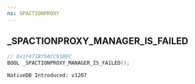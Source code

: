 ```yaml
---
ns: SPACTIONPROXY
---
```

## _SPACTIONPROXY_MANAGER_IS_FAILED

```c
// 0x1F471B79ACC91BEC
BOOL _SPACTIONPROXY_MANAGER_IS_FAILED();
```

```
NativeDB Introduced: v1207
```

